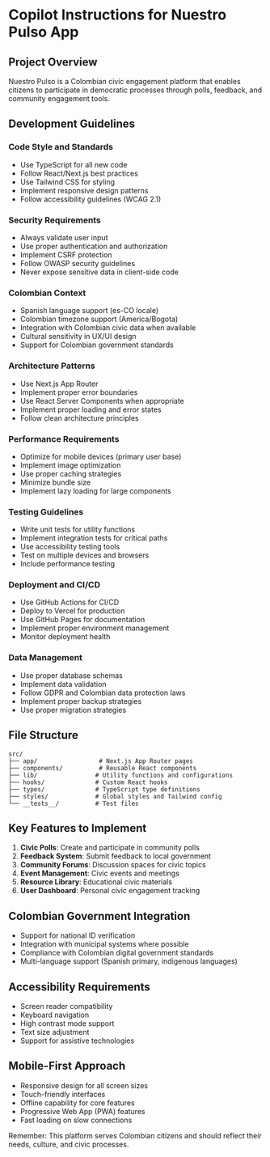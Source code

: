 # Copilot Instructions for Nuestro Pulso App

## Project Overview
Nuestro Pulso is a Colombian civic engagement platform that enables citizens to participate in democratic processes through polls, feedback, and community engagement tools.

## Development Guidelines

### Code Style and Standards
- Use TypeScript for all new code
- Follow React/Next.js best practices
- Use Tailwind CSS for styling
- Implement responsive design patterns
- Follow accessibility guidelines (WCAG 2.1)

### Security Requirements
- Always validate user input
- Use proper authentication and authorization
- Implement CSRF protection
- Follow OWASP security guidelines
- Never expose sensitive data in client-side code

### Colombian Context
- Spanish language support (es-CO locale)
- Colombian timezone support (America/Bogota)
- Integration with Colombian civic data when available
- Cultural sensitivity in UX/UI design
- Support for Colombian government standards

### Architecture Patterns
- Use Next.js App Router
- Implement proper error boundaries
- Use React Server Components when appropriate
- Implement proper loading and error states
- Follow clean architecture principles

### Performance Requirements
- Optimize for mobile devices (primary user base)
- Implement image optimization
- Use proper caching strategies
- Minimize bundle size
- Implement lazy loading for large components

### Testing Guidelines
- Write unit tests for utility functions
- Implement integration tests for critical paths
- Use accessibility testing tools
- Test on multiple devices and browsers
- Include performance testing

### Deployment and CI/CD
- Use GitHub Actions for CI/CD
- Deploy to Vercel for production
- Use GitHub Pages for documentation
- Implement proper environment management
- Monitor deployment health

### Data Management
- Use proper database schemas
- Implement data validation
- Follow GDPR and Colombian data protection laws
- Implement proper backup strategies
- Use proper migration strategies

## File Structure
```
src/
├── app/                 # Next.js App Router pages
├── components/          # Reusable React components
├── lib/                # Utility functions and configurations
├── hooks/              # Custom React hooks
├── types/              # TypeScript type definitions
├── styles/             # Global styles and Tailwind config
└── __tests__/          # Test files
```

## Key Features to Implement
1. **Civic Polls**: Create and participate in community polls
2. **Feedback System**: Submit feedback to local government
3. **Community Forums**: Discussion spaces for civic topics
4. **Event Management**: Civic events and meetings
5. **Resource Library**: Educational civic materials
6. **User Dashboard**: Personal civic engagement tracking

## Colombian Government Integration
- Support for national ID verification
- Integration with municipal systems where possible
- Compliance with Colombian digital government standards
- Multi-language support (Spanish primary, indigenous languages)

## Accessibility Requirements
- Screen reader compatibility
- Keyboard navigation
- High contrast mode support
- Text size adjustment
- Support for assistive technologies

## Mobile-First Approach
- Responsive design for all screen sizes
- Touch-friendly interfaces
- Offline capability for core features
- Progressive Web App (PWA) features
- Fast loading on slow connections

Remember: This platform serves Colombian citizens and should reflect their needs, culture, and civic processes.